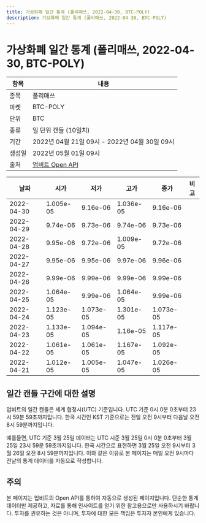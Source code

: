 ```yaml
---
title: 가상화폐 일간 통계 (폴리매쓰, 2022-04-30, BTC-POLY)
description: 가상화폐 일간 통계 (폴리매쓰, 2022-04-30, BTC-POLY)
---
```



가상화폐 일간 통계 (폴리매쓰, 2022-04-30, BTC-POLY)
===

|항목|내용|
|--|--|
|종목|폴리매쓰|
|마켓|BTC-POLY|
|단위|BTC|
|종류|일 단위 캔들 (10일치)|
|기간|2022년 04월 21일 09시 - 2022년 04월 30일 09시|
|생성일|2022년 05월 01일 09시|
|출처|[업비트 Open API](https://docs.upbit.com)|


|날짜|시가|저가|고가|종가|비고|
|--|--|--|--|--|--|
|2022-04-30|1.005e-05|9.16e-06|1.036e-05|9.16e-06|    |
|2022-04-29|9.74e-06|9.73e-06|9.74e-06|9.73e-06|    |
|2022-04-28|9.95e-06|9.72e-06|1.009e-05|9.72e-06|    |
|2022-04-27|9.95e-06|9.95e-06|9.97e-06|9.96e-06|    |
|2022-04-26|9.99e-06|9.99e-06|9.99e-06|9.99e-06|    |
|2022-04-25|1.064e-05|9.99e-06|1.064e-05|9.99e-06|    |
|2022-04-24|1.123e-05|1.073e-05|1.301e-05|1.073e-05|    |
|2022-04-23|1.133e-05|1.094e-05|1.16e-05|1.117e-05|    |
|2022-04-22|1.061e-05|1.061e-05|1.167e-05|1.092e-05|    |
|2022-04-21|1.012e-05|1.005e-05|1.047e-05|1.026e-05|    |


일간 캔들 구간에 대한 설명
---


업비트의 일간 캔들은 세계 협정시(UTC) 기준입니다. 
UTC 기준 0시 0분 0초부터 23시 59분 59초까지입니다. 
한국 시간인 KST 기준으로는 전일 오전 9시부터 다음날 오전 8시 59분까지입니다. 


예를들면, UTC 기준 3월 25일 데이터는 UTC 시준 3월 25일 0시 0분 0초부터 3월 25일 23시 59분 59초까지입니다. 
한국 시간으로 표현하면 3월 25일 오전 9시부터 3월 26일 오전 8시 59분까지입니다. 
이와 같은 이유로 본 페이지는 매일 오전 9시마다 전날의 통계 데이터를 자동으로 작성합니다. 


주의
---


본 페이지는 업비트의 Open API를 통하여 자동으로 생성된 페이지입니다. 
단순한 통계 데이터만 제공하고, 자료를 통해 인사이트를 얻기 위한 참고용으로만 사용하시기 바랍니다. 
투자를 권유하는 것은 아니며, 투자에 대한 모든 책임은 투자자 본인에게 있습니다. 
